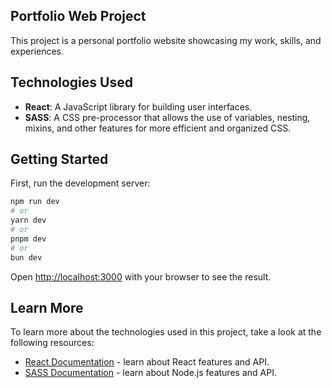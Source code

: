 ## Portfolio Web Project

This project is a personal portfolio website showcasing my work, skills, and experiences.

## Technologies Used

- **React**: A JavaScript library for building user interfaces.
- **SASS**: A CSS pre-processor that allows the use of variables, nesting, mixins, and other features for more efficient and organized CSS.

## Getting Started

First, run the development server:

```bash
npm run dev
# or
yarn dev
# or
pnpm dev
# or
bun dev
```

Open [http://localhost:3000](http://localhost:3000) with your browser to see the result.

## Learn More

To learn more about the technologies used in this project, take a look at the following resources:

- [React Documentation](https://reactjs.org/docs/getting-started.html) - learn about React features and API.
- [SASS Documentation](https://sass-lang.com/documentation/) - learn about Node.js features and API.

